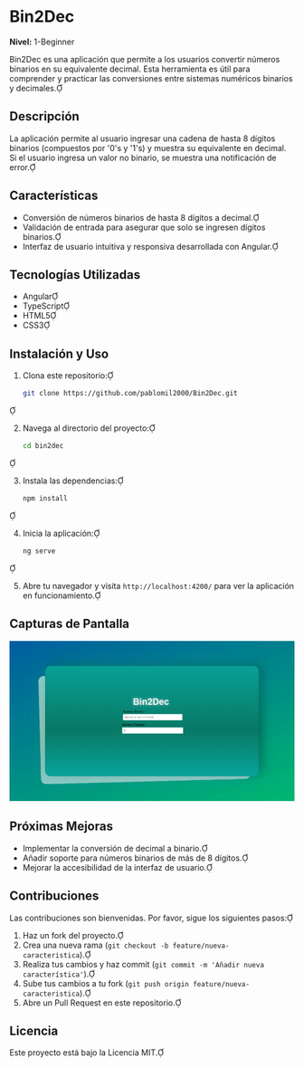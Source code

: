 # Bin2Dec

**Nivel:** 1-Beginner

Bin2Dec es una aplicación que permite a los usuarios convertir números binarios en su equivalente decimal. Esta herramienta es útil para comprender y practicar las conversiones entre sistemas numéricos binarios y decimales.

## Descripción

La aplicación permite al usuario ingresar una cadena de hasta 8 dígitos binarios (compuestos por '0's y '1's) y muestra su equivalente en decimal. Si el usuario ingresa un valor no binario, se muestra una notificación de error.

## Características

- Conversión de números binarios de hasta 8 dígitos a decimal.
- Validación de entrada para asegurar que solo se ingresen dígitos binarios.
- Interfaz de usuario intuitiva y responsiva desarrollada con Angular.

## Tecnologías Utilizadas

- Angular
- TypeScript
- HTML5
- CSS3

## Instalación y Uso

1. Clona este repositorio:

   ```bash
   git clone https://github.com/pablomil2000/Bin2Dec.git
   ```



2. Navega al directorio del proyecto:

   ```bash
   cd bin2dec
   ```



3. Instala las dependencias:

   ```bash
   npm install
   ```



4. Inicia la aplicación:

   ```bash
   ng serve
   ```



5. Abre tu navegador y visita `http://localhost:4200/` para ver la aplicación en funcionamiento.

## Capturas de Pantalla

![Captura de pantalla de Bin2Dec](public/images/mokup.png)

## Próximas Mejoras

- Implementar la conversión de decimal a binario.
- Añadir soporte para números binarios de más de 8 dígitos.
- Mejorar la accesibilidad de la interfaz de usuario.

## Contribuciones

Las contribuciones son bienvenidas. Por favor, sigue los siguientes pasos:

1. Haz un fork del proyecto.
2. Crea una nueva rama (`git checkout -b feature/nueva-caracteristica`).
3. Realiza tus cambios y haz commit (`git commit -m 'Añadir nueva característica'`).
4. Sube tus cambios a tu fork (`git push origin feature/nueva-caracteristica`).
5. Abre un Pull Request en este repositorio.

## Licencia

Este proyecto está bajo la Licencia MIT.